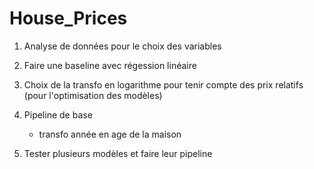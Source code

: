 # House_Prices

1. Analyse de données pour le choix des variables

2. Faire une baseline avec régession linéaire

3. Choix de la transfo en logarithme pour tenir compte des prix relatifs (pour l'optimisation des modèles)

4. Pipeline de base
    - transfo année en age de la maison

5. Tester plusieurs modèles et faire leur pipeline
